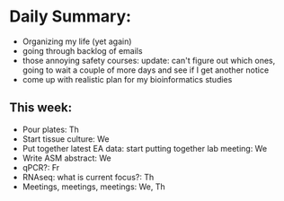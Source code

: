 # Daily Summary:
 - Organizing my life (yet again)
 - going through backlog of emails
 - those annoying safety courses: update: can't figure out which ones, going to wait a couple of more days and see if I get another notice
 - come up with realistic plan for my bioinformatics studies
 
 ## This week:
  * Pour plates: Th
  * Start tissue culture: We
  * Put together latest EA data: start putting together lab meeting: We
  * Write ASM abstract: We
  * qPCR?: Fr
  * RNAseq: what is current focus?: Th
  * Meetings, meetings, meetings: We, Th
  

